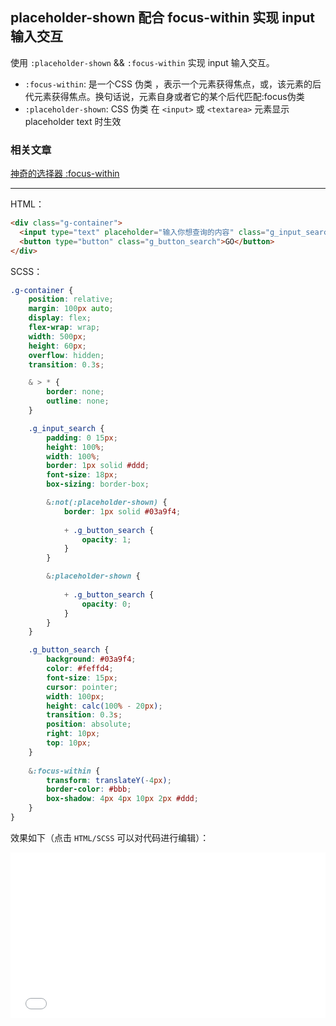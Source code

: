 ## placeholder-shown 配合 focus-within 实现 input 输入交互

使用 `:placeholder-shown` && `:focus-within` 实现 input 输入交互。

+ `:focus-within`: 是一个CSS 伪类 ，表示一个元素获得焦点，或，该元素的后代元素获得焦点。换句话说，元素自身或者它的某个后代匹配:focus伪类
+ `:placeholder-shown`:  CSS 伪类 在 `<input>` 或 `<textarea>` 元素显示 placeholder text 时生效

### 相关文章

[神奇的选择器 :focus-within](https://github.com/chokcoco/iCSS/issues/36)

-----

HTML：

```html
<div class="g-container">
  <input type="text" placeholder="输入你想查询的内容" class="g_input_search" >
  <button type="button" class="g_button_search">GO</button>
</div>
```

SCSS：
```scss
.g-container {
    position: relative;
    margin: 100px auto;
    display: flex;
    flex-wrap: wrap;
    width: 500px;
    height: 60px;
    overflow: hidden;
    transition: 0.3s;

    & > * {
        border: none;
        outline: none;
    }

    .g_input_search {
        padding: 0 15px;
        height: 100%;
        width: 100%;
        border: 1px solid #ddd;
        font-size: 18px;
        box-sizing: border-box;

        &:not(:placeholder-shown) {
            border: 1px solid #03a9f4;
            
            + .g_button_search {
                opacity: 1;
            }
        }

        &:placeholder-shown {
            
            + .g_button_search {
                opacity: 0;
            }
        }
    }

    .g_button_search {
        background: #03a9f4;
        color: #feffd4;
        font-size: 15px;
        cursor: pointer;
        width: 100px;
        height: calc(100% - 20px);
        transition: 0.3s;
        position: absolute;
        right: 10px;
        top: 10px;
    }
    
    &:focus-within {
        transform: translateY(-4px);
        border-color: #bbb;
        box-shadow: 4px 4px 10px 2px #ddd;
    }
}
```

效果如下（点击 `HTML/SCSS` 可以对代码进行编辑）：

<iframe height='265' scrolling='no' title=':placeholder-shown && :focus-within' src='//codepen.io/Chokcoco/embed/xJWwyB/?height=265&theme-id=0&default-tab=result' frameborder='no' allowtransparency='true' allowfullscreen='true' style='width: 100%;'>See the Pen <a href='https://codepen.io/Chokcoco/pen/xJWwyB/'>:placeholder-shown && :focus-within</a> by Chokcoco (<a href='https://codepen.io/Chokcoco'>@Chokcoco</a>) on <a href='https://codepen.io'>CodePen</a>.
</iframe>